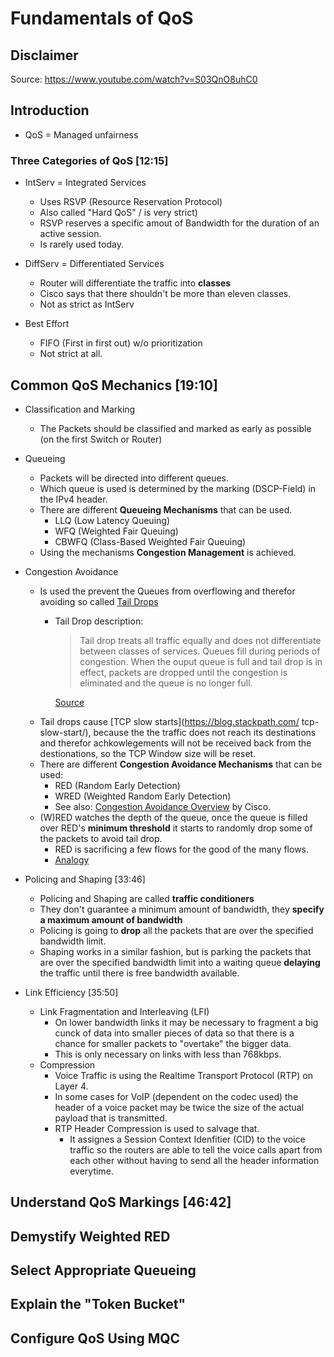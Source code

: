 
# Fundamentals of QoS

## Disclaimer

Source: https://www.youtube.com/watch?v=S03QnO8uhC0

## Introduction

- QoS = Managed unfairness

### Three Categories of QoS [12:15]

- IntServ = Integrated Services
  - Uses RSVP (Resource Reservation Protocol)
  - Also called "Hard QoS" / is very strict)
  - RSVP reserves a specific amout of Bandwidth for the duration of an active 
    session.
  - Is rarely used today.
  
- DiffServ = Differentiated Services
  - Router will differentiate the traffic into **classes**
  - Cisco says that there shouldn't be more than eleven classes.
  - Not as strict as IntServ

- Best Effort
  - FIFO (First in first out) w/o prioritization
  - Not strict at all. 

## Common QoS Mechanics [19:10]

- Classification and Marking
  - The Packets should be classified and marked as early as possible (on the 
    first Switch or Router)

- Queueing
  - Packets will be directed into different queues.
  - Which queue is used is determined by the marking (DSCP-Field) in the IPv4 
    header.
  - There are different **Queueing Mechanisms** that can be used.
    - LLQ (Low Latency Queuing) 
    - WFQ (Weighted Fair Queuing)
    - CBWFQ (Class-Based Weighted Fair Queuing)
  - Using the mechanisms __Congestion Management__ is achieved.

- Congestion Avoidance
  - Is used the prevent the Queues from overflowing and therefor avoiding so 
    called [Tail Drops](https://en.wikipedia.org/wiki/Tail_drop)
    - Tail Drop description:
      > Tail drop treats all traffic equally and does not differentiate between
        classes of services. Queues fill during periods of congestion. When the
        ouput queue is full and tail drop is in effect, packets are dropped 
        until the congestion is eliminated and the queue is no longer full.
      
      [Source](https://www.cisco.com/c/en/us/td/docs/ios-xml/ios/qos_conavd/configuration/15-s/qos-conavd-15-s-book/qos-conavd-oview.pdf)
  - Tail drops cause [TCP slow starts](https://blog.stackpath.com/
    tcp-slow-start/), because the the traffic does
    not reach its destinations and therefor achkowlegements will not be 
    received back from the destionations, so the TCP Window size will be reset.
  - There are different **Congestion Avoidance Mechanisms** that can be used:
    - RED (Random Early Detection)
    - WRED (Weighted Random Early Detection)
    - See also: [Congestion Avoidance Overview](https://www.cisco.com/c/en/us/td/docs/ios-xml/ios/qos_conavd/configuration/15-s/qos-conavd-15-s-book/qos-conavd-oview.pdf) by Cisco.
  - (W)RED watches the depth of the queue, once the queue is filled over RED's 
    **minimum threshold** it starts to randomly drop some of the packets to 
    avoid tail drop.
    - RED is sacrificing a few flows for the good of the many flows.
    - [Analogy](https://www.youtube.com/watch?v=v1mE_lyVKRQ)


- Policing and Shaping [33:46]
  - Policing and Shaping are called __traffic conditioners__
  - They don't guarantee a minimum amount of bandwidth, they **specify a
    maximum amount of bandwidth**
  - Policing is going to **drop** all the packets that are over the specified
    bandwidth limit.
  - Shaping works in a similar fashion, but is parking the packets that are 
    over the specified bandwidth limit into a waiting queue **delaying** the 
    traffic until there is free bandwidth available.  
  
- Link Efficiency [35:50]
  - Link Fragmentation and Interleaving (LFI)
    - On lower bandwidth links it may be necessary to fragment a big cunck of
      data into smaller pieces of data so that there is a chance for smaller
      packets to "overtake" the bigger data.
    - This is only necessary on links with less than 768kbps.
  - Compression
    - Voice Traffic is using the Realtime Transport Protocol (RTP) on Layer 4.
    - In some cases for VoIP (dependent on the codec used) the header of a
      voice packet may be twice the size of the actual payload that is
      transmitted.
    - RTP Header Compression is used to salvage that.
      - It assignes a Session Context Idenfitier (CID) to the voice traffic so
        the routers are able to tell the voice calls apart from each other
        without having to send all the header information everytime.




## Understand QoS Markings [46:42]



## Demystify Weighted RED

## Select Appropriate Queueing

## Explain the "Token Bucket"

## Configure QoS Using MQC
